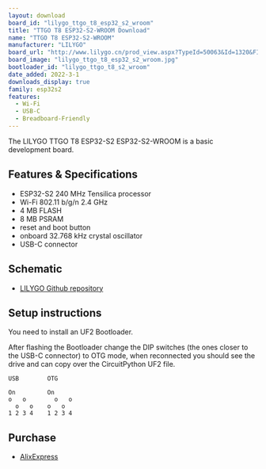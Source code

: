 ```yaml
---
layout: download
board_id: "lilygo_ttgo_t8_esp32_s2_wroom"
title: "TTGO T8 ESP32-S2-WROOM Download"
name: "TTGO T8 ESP32-S2-WROOM"
manufacturer: "LILYGO"
board_url: "http://www.lilygo.cn/prod_view.aspx?TypeId=50063&Id=1320&FId=t3:50063:3"
board_image: "lilygo_ttgo_t8_esp32_s2_wroom.jpg"
bootloader_id: "lilygo_ttgo_t8_s2_wroom"
date_added: 2022-3-1
downloads_display: true
family: esp32s2
features:
  - Wi-Fi
  - USB-C
  - Breadboard-Friendly
---
```


The LILYGO TTGO T8 ESP32-S2 ESP32-S2-WROOM is a basic development board.

## Features & Specifications

 - ESP32-S2 240 MHz Tensilica processor
 - Wi-Fi 802.11 b/g/n 2.4 GHz
 - 4 MB FLASH
 - 8 MB PSRAM
 - reset and boot button
 - onboard 32.768 kHz crystal oscillator
 - USB-C connector

## Schematic

- [LILYGO Github repository](https://github.com/Xinyuan-LilyGO/ESP32_S2)

## Setup instructions

You need to install an UF2 Bootloader.

After flashing the Bootloader change the DIP switches (the ones closer to the
USB-C connector) to OTG mode, when reconnected you should see the drive and can
copy over the CircuitPython UF2 file. 

```text
USB        OTG

On         On
o   o        o   o
  o   o    o   o
1 2 3 4    1 2 3 4
```

## Purchase

* [AlixExpress](https://www.aliexpress.com/item/4001080875553.html?spm=a2g0o.store_pc_groupList.8148356.17.4c0236fcsFJuWs)
